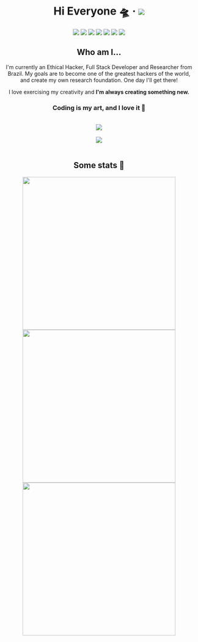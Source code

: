 <p align="center">
  <h1 align="center">Hi Everyone 🛸 &middot; <img src="https://komarev.com/ghpvc/?username=taylorho&color=brightgreen&label=Profile+Visits" /></h1>
  <div align="center">
    <a href="https://github.com/TaylorHo"><img src="https://img.shields.io/badge/-Github-000?style=flat-square&logo=Github&logoColor=white" /></a>
    <a href="https://play.google.com/store/apps/dev?id=7759735844468416963"><img src="https://img.shields.io/badge/-Playstore-494649?style=flat-square&logo=GooglePlay&logoColor=white" /></a>
    <a href="mailto:taylor@hotay.dev"><img src="https://img.shields.io/badge/-Gmail-c14438?style=flat-square&logo=Gmail&logoColor=white" /></a>
    <a href="https://discord.com/users/510580117723152394"><img src="https://img.shields.io/badge/-Discord-5C6BC0?style=flat-square&logo=Discord&logoColor=white" /></a>
    <a href="https://portfolio.hotay.dev"><img src="https://img.shields.io/badge/-Personal%20Blog-241F31?style=flat-square&logo=GNOME-Terminal&logoColor=white" /></a>
    <a href="https://www.linkedin.com/in/hoffmann-taylor/"><img src="https://img.shields.io/badge/-LinkedIn-0e76a8?style=flat-square&logo=LinkedIn&logoColor=white" /></a>
    <a href="#"><img src="https://img.shields.io/static/v1?label=Lv.&style=flat-square&message=19&color=000" /></a>
  </div>
  <h2 align="center">Who am I...</h2>
  <div align="center">
    <p align="center">I'm currently an Ethical Hacker, Full Stack Developer and Researcher from Brazil. My goals are to become one of the greatest hackers of the world, and create my own research foundation. One day I'll get there!</p>
    <p align="center">I love exercising my creativity and <strong>I'm always creating something new.</strong></p>
    <h3>Coding is my art, and I love it 💜</h3>
  </div>
  <br/>
  <div align="center">
    <a href="https://portfolio.hotay.dev/"><img src="https://img.shields.io/badge/-View%20My%20Personal%20Blog%20-20c74c?style=for-the-badge&logo=microdotblog&logoColor=white&logoWidth=40" /></a>
  </div>
  <br/>
  <div align="center">
    <a href="https://g.dev/taylorho"><img src="https://img.shields.io/badge/-View%20My%20Google%20Developer%20Profile-2d8bff?style=for-the-badge&logo=Google&logoColor=white&logoWidth=40" /></a>
  </div>
  <br/>
  <h2 align="center">Some stats 🤩</h2>
  <p align="center">
    <a href="#"><img width="400px" src="https://github-readme-stats.vercel.app/api?username=taylorho&show_icons=true&theme=tokyonight&count_private=true"/></a>
  <a href="#"><img width="400px" src="https://github-readme-stats.vercel.app/api/top-langs?username=taylorho&hide=html&layout=compact&theme=tokyonight&count_private=true&langs_count=4"/></a>
  <a href="#"><img width="400px" src="https://github-readme-stats.vercel.app/api/wakatime?username=taylorho&theme=tokyonight&layout=compact&custom_title=Week%20Stats&langs_count=8"/></a>
  </p>
</p>
